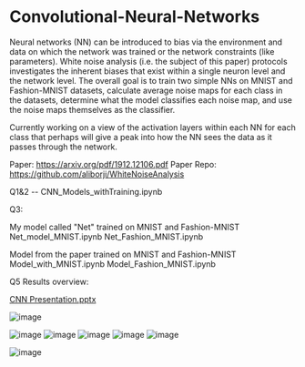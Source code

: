 # Convolutional-Neural-Networks 
Neural networks (NN) can be introduced to bias via the environment and data on which
the network was trained or the network constraints (like parameters). White noise
analysis (i.e. the subject of this paper) protocols investigates the inherent biases that
exist within a single neuron level and the network level.
The overall goal is to train two simple NNs on MNIST and Fashion-MNIST datasets,
calculate average noise maps for each class in the datasets, determine what the model
classifies each noise map, and use the noise maps themselves as the classifier.

Currently working on a view of the activation layers within each NN for each class that perhaps will give a peak into how
the NN sees the data as it passes through the network.


Paper: https://arxiv.org/pdf/1912.12106.pdf
Paper Repo: https://github.com/aliborji/WhiteNoiseAnalysis


Q1&2 -- CNN_Models_withTraining.ipynb

Q3:

My model called "Net" trained on MNIST and Fashion-MNIST
Net_model_MNIST.ipynb
Net_Fashion_MNIST.ipynb

Model from the paper trained on MNIST and Fashion-MNIST
Model_with_MNIST.ipynb
Model_Fashion_MNIST.ipynb

Q5 Results overview:

[CNN Presentation.pptx](https://github.com/phycem/White-Noise-Analysis-of-Convolutional-Neural-Networks--MNIST--Fashion-MNIST/files/10986376/CNN.Presentation.pptx)

![image](https://user-images.githubusercontent.com/51805023/225508337-fcb39345-b828-4733-bed9-72755130a8ed.png)

![image](https://user-images.githubusercontent.com/51805023/225508197-4396bf18-8d57-464e-b30a-906a87144406.png)
![image](https://user-images.githubusercontent.com/51805023/225508366-c6ea89a8-2c92-4ed0-9753-57aea3ef73a7.png)
![image](https://user-images.githubusercontent.com/51805023/225508384-497c0ad1-c3e9-4901-b14c-5e6a6d0c87e9.png)
![image](https://user-images.githubusercontent.com/51805023/225508414-561e9dcc-79b2-4d5d-a0f7-cf69fd2a45a7.png)
![image](https://user-images.githubusercontent.com/51805023/225508434-3b4516cc-68f3-43c5-a4d6-59452c343221.png)

![image](https://user-images.githubusercontent.com/51805023/225508459-327b24b4-3cf1-486e-a7e6-eb9e23298b20.png)
